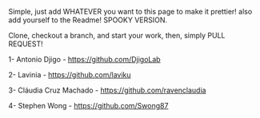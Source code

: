 Simple, just add WHATEVER you want to this page to make it prettier! also add yourself to the Readme! 
SPOOKY VERSION.

Clone, checkout a branch, and start your work, then, simply PULL REQUEST!

  1- Antonio Djigo - https://github.com/DjigoLab
  
  2- Lavinia - https://github.com/laviku
  
  3- Cláudia Cruz Machado - https://github.com/ravenclaudia

  4- Stephen Wong - https://github.com/Swong87
